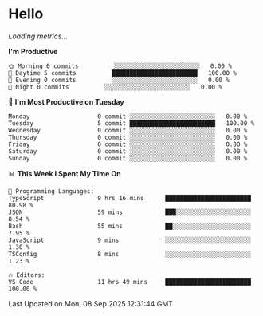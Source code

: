# Hello

<!-- METRICS:START -->
<p><em>Loading metrics…</em></p>
<!-- METRICS:END -->

<!--START_SECTION:waka-->
**I'm Productive**

```text
🌞 Morning 0 commits          ░░░░░░░░░░░░░░░░░░░░░░░░   0.00 % 
🌆 Daytime 5 commits          ████████████████████████   100.00 % 
🌃 Evening 0 commits          ░░░░░░░░░░░░░░░░░░░░░░░░   0.00 % 
🌙 Night 0 commits          ░░░░░░░░░░░░░░░░░░░░░░░░   0.00 % 
```
📅 **I'm Most Productive on Tuesday**

```text
Monday                   0 commit ░░░░░░░░░░░░░░░░░░░░░░░░   0.00 % 
Tuesday                  5 commit ████████████████████████   100.00 % 
Wednesday                0 commit ░░░░░░░░░░░░░░░░░░░░░░░░   0.00 % 
Thursday                 0 commit ░░░░░░░░░░░░░░░░░░░░░░░░   0.00 % 
Friday                   0 commit ░░░░░░░░░░░░░░░░░░░░░░░░   0.00 % 
Saturday                 0 commit ░░░░░░░░░░░░░░░░░░░░░░░░   0.00 % 
Sunday                   0 commit ░░░░░░░░░░░░░░░░░░░░░░░░   0.00 % 
```

📊 **This Week I Spent My Time On**

```text
💬 Programming Languages: 
TypeScript               9 hrs 16 mins      ████████████████████████   80.98 % 
JSON                     59 mins            ███░░░░░░░░░░░░░░░░░░░░░   8.54 % 
Bash                     55 mins            ██░░░░░░░░░░░░░░░░░░░░░░   7.95 % 
JavaScript               9 mins             ░░░░░░░░░░░░░░░░░░░░░░░░   1.30 % 
TSConfig                 8 mins             ░░░░░░░░░░░░░░░░░░░░░░░░   1.23 % 

🔥 Editors: 
VS Code                  11 hrs 49 mins     ████████████████████████   100.00 % 
```

 Last Updated on Mon, 08 Sep 2025 12:31:44 GMT
<!--END_SECTION:waka-->
